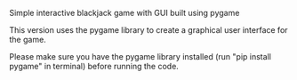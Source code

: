 Simple interactive blackjack game with GUI built using pygame

This version uses the pygame library to create a graphical user interface for the game. 

Please make sure you have the pygame library installed (run "pip install pygame" in terminal) before running the code.
